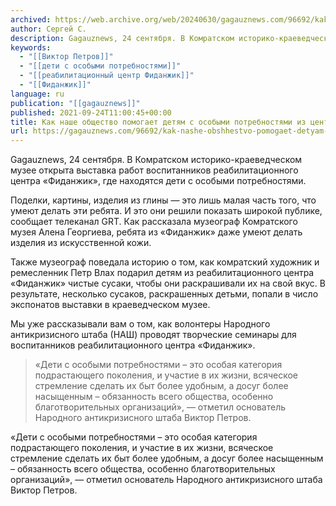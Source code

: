 ```yaml
---
archived: https://web.archive.org/web/20240630/gagauznews.com/96692/kak-nashe-obshhestvo-pomogaet-detyam-s-osobymi-potrebnostyami-iz-tsentra-fidanzhik.html
author: Сергей С.
description: Gagauznews, 24 сентября. В Комратском историко-краеведческом музее открыта выставка работ воспитанников реабилитационного центра «Фиданжик», где находятся дети с особыми потребностями. Поделки, картины, изделия из глины — это лишь малая часть того, что умеют делать эти ребята. И это они решили показать широкой публике, сообщает телеканал GRT. Как рассказала музеограф Комратского музея Алена Георгиева, ребята из «Фиданжик» даже умеют делать изделия из искусственной кожи. Также музеограф поведала историю о том, как комратский художник и ремесленник Петр Влах подарил детям из реабилитационного центра «Фиданжик» чистые сусаки, чтобы они раскрашивали их на свой вкус. В результате, несколько сусаков, раскрашенных детьми, попали в число […]
keywords:
  - "[[Виктор Петров]]"
  - "[[дети с особыми потребностями]]"
  - "[[реабилитационный центр Фиданжик]]"
  - "[[Фиданжик]]"
language: ru
publication: "[[gagauznews]]"
published: 2021-09-24T11:00:45+00:00
title: Как наше общество помогает детям с особыми потребностями из центра "Фиданжик"
url: https://gagauznews.com/96692/kak-nashe-obshhestvo-pomogaet-detyam-s-osobymi-potrebnostyami-iz-tsentra-fidanzhik.html
---
```


Gagauznews, 24 сентября. В Комратском историко-краеведческом музее открыта выставка работ воспитанников реабилитационного центра «Фиданжик», где находятся дети с особыми потребностями.

Поделки, картины, изделия из глины — это лишь малая часть того, что умеют делать эти ребята. И это они решили показать широкой публике, сообщает телеканал GRT. Как рассказала музеограф Комратского музея Алена Георгиева, ребята из «Фиданжик» даже умеют делать изделия из искусственной кожи.

Также музеограф поведала историю о том, как комратский художник и ремесленник Петр Влах подарил детям из реабилитационного центра «Фиданжик» чистые сусаки, чтобы они раскрашивали их на свой вкус. В результате, несколько сусаков, раскрашенных детьми, попали в число экспонатов выставки в краеведческом музее.

Мы уже рассказывали вам о том, как волонтеры Народного антикризисного штаба (НАШ) проводят творческие семинары для воспитанников реабилитационного центра «Фиданжик».

> «Дети с особыми потребностями – это особая категория подрастающего поколения, и участие в их жизни, всяческое стремление сделать их быт более удобным, а досуг более насыщенным – обязанность всего общества, особенно благотворительных организаций», — отметил основатель Народного антикризисного штаба Виктор Петров.

«Дети с особыми потребностями – это особая категория подрастающего поколения, и участие в их жизни, всяческое стремление сделать их быт более удобным, а досуг более насыщенным – обязанность всего общества, особенно благотворительных организаций», — отметил основатель Народного антикризисного штаба Виктор Петров.